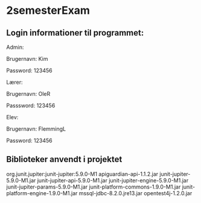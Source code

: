 # 2semesterExam 

 ##  Login informationer til programmet:


Admin:

Brugernavn: Kim

Password: 123456

Lærer:

Brugernavn: OleR

Passsword: 123456

Elev:

Brugernavn: FlemmingL

Password: 123456

## Biblioteker anvendt i projektet
org.junit.jupiter:junit-jupiter:5.9.0-M1
apiguardian-api-1.1.2.jar
junit-jupiter-5.9.0-M1.jar
junit-jupiter-api-5.9.0-M1.jar
junit-jupiter-engine-5.9.0-M1.jar
junit-jupiter-params-5.9.0-M1.jar
junit-platform-commons-1.9.0-M1.jar
junit-platform-engine-1.9.0-M1.jar
mssql-jdbc-8.2.0.jre13.jar
opentest4j-1.2.0.jar

